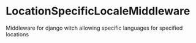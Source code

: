 # LocationSpecificLocaleMiddleware
Middleware for django witch allowing specific languages for specified locations
